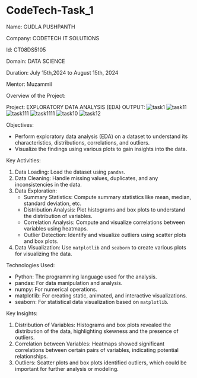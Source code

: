 # CodeTech-Task_1

Name: GUDLA PUSHPANTH

Company: CODETECH IT SOLUTIONS

Id: CT08DS5105

Domain: DATA SCIENCE

Duration: July 15th,2024 to August 15th, 2024

Mentor: Muzammil

Overview of the Project:

Project: EXPLORATORY DATA ANALYSIS (EDA)
OUTPUT:
![task1](https://github.com/user-attachments/assets/8d48a0ab-15d0-41c1-acc0-c2bd3c1a09af)
![task11](https://github.com/user-attachments/assets/4c443245-bc42-4206-a517-b75eb1449ff1)
![task111](https://github.com/user-attachments/assets/6e8a71f8-6241-40db-b7e9-3765dd5e61a2)
![task1111](https://github.com/user-attachments/assets/833de928-5545-4619-9fb0-9eecc5a5d526)
![task10](https://github.com/user-attachments/assets/b551c9ef-c921-4229-9614-f946470dfc50)
![task12](https://github.com/user-attachments/assets/28b19d92-e5f8-4a85-8994-9c346a0179bf)


 Objectives:
- Perform exploratory data analysis (EDA) on a dataset to understand its characteristics, distributions, correlations, and outliers.
- Visualize the findings using various plots to gain insights into the data.

 Key Activities:
1. Data Loading: Load the dataset using `pandas`.
2. Data Cleaning: Handle missing values, duplicates, and any inconsistencies in the data.
3. Data Exploration:
   - Summary Statistics: Compute summary statistics like mean, median, standard deviation, etc.
   - Distribution Analysis: Plot histograms and box plots to understand the distribution of variables.
   - Correlation Analysis: Compute and visualize correlations between variables using heatmaps.
   - Outlier Detection: Identify and visualize outliers using scatter plots and box plots.
4. Data Visualization: Use `matplotlib` and `seaborn` to create various plots for visualizing the data.

 Technologies Used:
- Python: The programming language used for the analysis.
- pandas: For data manipulation and analysis.
- numpy: For numerical operations.
- matplotlib: For creating static, animated, and interactive visualizations.
- seaborn: For statistical data visualization based on `matplotlib`.

 Key Insights:
1. Distribution of Variables: Histograms and box plots revealed the distribution of the data, highlighting skewness and the presence of outliers.
2. Correlation between Variables: Heatmaps showed significant correlations between certain pairs of variables, indicating potential relationships.
3. Outliers: Scatter plots and box plots identified outliers, which could be important for further analysis or modeling.
